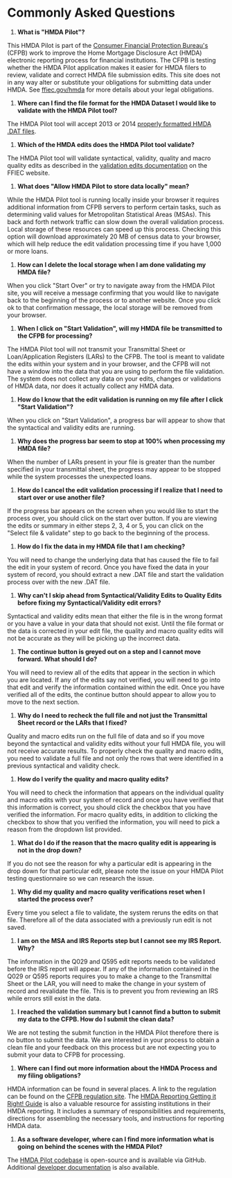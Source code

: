 # Commonly Asked Questions

1. **What is "HMDA Pilot"?**

 This HMDA Pilot is part of the [Consumer Financial Protection Bureau's](http://consumerfinance.gov/) (CFPB) work to improve the Home Mortgage Disclosure Act (HMDA) electronic reporting process for financial institutions. The CFPB is testing whether the HMDA Pilot application makes it easier for HMDA filers to review, validate and correct HMDA file submission edits. This site does not in any way alter or substitute your obligations for submitting data under HMDA. See [ffiec.gov/hmda](http://www.ffiec.gov/hmda/) for more details about your legal obligations.

1. **Where can I find the file format for the HMDA Dataset I would like to validate with the HMDA Pilot tool?**

 The HMDA Pilot tool will accept 2013 or 2014 [properly formatted HMDA .DAT files](http://www.ffiec.gov/hmda/fileformats.htm).

1. **Which of the HMDA edits does the HMDA Pilot tool validate?**

 The HMDA Pilot tool will validate syntactical, validity, quality and macro quality edits as described in the [validation edits documentation](http://www.ffiec.gov/hmda/edits.htm) on the FFIEC website.

1. **What does "Allow HMDA Pilot to store data locally" mean?**

 While the HMDA Pilot tool is running locally inside your browser it requires additional information from CFPB servers to perform certain tasks, such as determining valid values for Metropolitan Statistical Areas (MSAs). This back and forth network traffic can slow down the overall validation process. Local storage of these resources can speed up this process. Checking this option will download approximately 20 MB of census data to your browser, which will help reduce the edit validation processing time if you have 1,000 or more loans.  

1. **How can I delete the local storage when I am done validating my HMDA file?**

 When you click "Start Over" or try to navigate away from the HMDA Pilot site, you will receive a message confirming that you would like to navigate back to the beginning of the process or to another website. Once you click ok to that confirmation message, the local storage will be removed from your browser.

1. **When I click on "Start Validation", will my HMDA file be transmitted to the CFPB for processing?**

 The HMDA Pilot tool will not transmit your Transmittal Sheet or Loan/Application Registers (LARs) to the CFPB. The tool is meant to validate the edits within your system and in your browser, and the CFPB will not have a window into the data that you are using to perform the file validation. The system does not collect any data on your edits, changes or validations of HMDA data, nor does it actually collect any HMDA data.

1. **How do I know that the edit validation is running on my file after I click "Start Validation"?**

 When you click on "Start Validation", a progress bar will appear to show that the syntactical and validity edits are running.

1. **Why does the progress bar seem to stop at 100% when processing my HMDA file?**

 When the number of LARs present in your file is greater than the number specified in your transmittal sheet, the progress may appear to be stopped while the system processes the unexpected loans.

1. **How do I cancel the edit validation processing if I realize that I need to start over or use another file?**

 If the progress bar appears on the screen when you would like to start the process over, you should click on the start over button. If you are viewing the edits or summary in either steps 2, 3, 4 or 5, you can click on the "Select file & validate" step to go back to the beginning of the process.

1. **How do I fix the data in my HMDA file that I am checking?**

 You will need to change the underlying data that has caused the file to fail the edit in your system of record. Once you have fixed the data in your system of record, you should extract a new .DAT file and start the validation process over with the new .DAT file.

1. **Why can't I skip ahead from Syntactical/Validity Edits to Quality Edits before fixing my Syntactical/Validity edit errors?**

 Syntactical and validity edits mean that either the file is in the wrong format or you have a value in your data that should not exist. Until the file format or the data is corrected in your edit file, the quality and macro quality edits will not be accurate as they will be picking up the incorrect data.

1. **The continue button is greyed out on a step and I cannot move forward. What should I do?**

 You will need to review all of the edits that appear in the section in which you are located. If any of the edits say not verified, you will need to go into that edit and verify the information contained within the edit. Once you have verified all of the edits, the continue button should appear to allow you to move to the next section.

1. **Why do I need to recheck the full file and not just the Transmittal Sheet record or the LARs that I fixed?**

 Quality and macro edits run on the full file of data and so if you move beyond the syntactical and validity edits without your full HMDA file, you will not receive accurate results. To properly check the quality and macro edits, you need to validate a full file and not only the rows that were identified in a previous syntactical and validity check.

1. **How do I verify the quality and macro quality edits?**

 You will need to check the information that appears on the individual quality and macro edits with your system of record and once you have verified that this information is correct, you should click the checkbox that you have verified the information. For macro quality edits, in addition to clicking the checkbox to show that you verified the information, you will need to pick a reason from the dropdown list provided.

1. **What do I do if the reason that the macro quality edit is appearing is not in the drop down?**

 If you do not see the reason for why a particular edit is appearing in the drop down for that particular edit, please note the issue on your HMDA Pilot testing questionnaire so we can research the issue.
 
1. **Why did my quality and macro quality verifications reset when I started the process over?**

 Every time you select a file to validate, the system reruns the edits on that file. Therefore all of the data associated with a previously run edit is not saved.
 
1. **I am on the MSA and IRS Reports step but I cannot see my IRS Report. Why?**

 The information in the Q029 and Q595 edit reports needs to be validated before the IRS report will appear. If any of the information contained in the Q029 or Q595 reports requires you to make a change to the Transmittal Sheet or the LAR, you will need to make the change in your system of record and revalidate the file. This is to prevent you from reviewing an IRS while errors still exist in the data.
 
1. **I reached the validation summary but I cannot find a button to submit my data to the CFPB. How do I submit the clean data?**

 We are not testing the submit function in the HMDA Pilot therefore there is no button to submit the data. We are interested in your process to obtain a clean file and your feedback on this process but are not expecting you to submit your data to CFPB for processing.
 
1. **Where can I find out more information about the HMDA Process and my filing obligations?**

 HMDA information can be found in several places. A link to the regulation can be found on the [CFPB regulation site](http://www.consumerfinance.gov/regulations/#ecfr). The [HMDA Reporting Getting it Right! Guide](http://www.ffiec.gov/hmda/guide.htm) is also a valuable resource for assisting institutions in their HMDA reporting. It includes a summary of responsibilities and requirements, directions for assembling the necessary tools, and instructions for reporting HMDA data.

1. **As a software developer, where can I find more information what is going on behind the scenes with the HMDA Pilot?**

 The [HMDA Pilot codebase](https://github.com/cfpb/hmda-pilot/) is open-source and is available via GitHub. Additional [developer documentation](https://github.com/cfpb/hmda-pilot/blob/master/DEVELOPERS.md) is also available.
